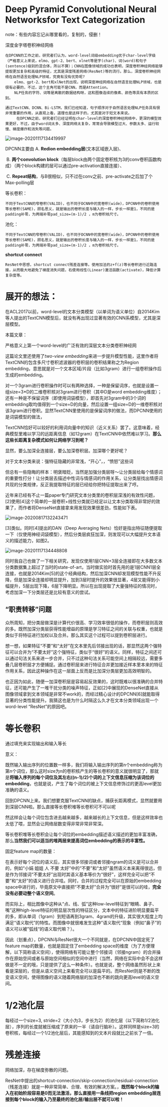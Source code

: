 # Deep Pyramid Convolutional Neural Networksfor Text Categorization

note：有些内容忘记从哪里看的，复制的，侵删！



深度金字塔卷积神经网络

```
在DPCNN的工作之前，研究者们认为，word-level词级embedding优于char-level字级（严格意义上来说，elmo、gpt-2、bert、xlnet等是字(char)、词(word)和句子(sentence)级别的混合体，所以不算）；CNN在图像领域的成功也表明，深度卷积神经网络能够提取更加复杂和高级的特征，尤其是深度残差网络(ResNet)等的流行。那么，深度卷积神经网络在自然语言处理NLP领域，究竟有没有优势呢?
	elmo、gpt-2、bert和xlNet的出现，说明深度神经网络在自然语言处理NLP领域，也是很有必要的，不过，这个主角可能不是CNN，而是Attention。
	NLP任务的字符、词等是离散的数据结构呀，这和图像连续的像素、颜色等具有本质的区别。
```

```
通过TextCNN、DCNN、Bi-LSTM，我们已经知道，句子顺序对于自然语言处理NLP任务具有很非常重要的作用，从直观上看，道理也是这样子的，尤其是对于短文本来说。
	 在DPCNN之前，研究者们已经证明在char-level的深度卷积神经网络中，更深的模型效果更好，不过，由于word词太多、深度网络太复杂，常常会导致模型过大、参数太多、运行较慢、梯度爆炸和消失等问题。
```

![image-20201117134419997](https://i.loli.net/2020/11/17/lVpZ3bQETP8aMW4.png)

DPCNN主要由  A. **Redion embedding层**(文本区域嵌入层)、 

​                  B. **两个convolution block**（每层block由两个固定卷积核为3的conv卷积函数构成）（两个block构建的层可以通过pre-activation直接连接）、

​                  C. **Repeat结构**，与B很相似，只不过在conv之前、pre-activate之后加了个Max-polling层

等长卷积：

```
不同于TextCNN的窄卷积(VALID)，也不同于DCNN中的宽卷积(wide)，DPCNN中的卷积使用等长卷积(SAME)，顾名思义，就是输出的卷积长度与输入的一样，步长一样是1，不同的是padding补零，为两端补零pad_size=(m-1)/2 ，m为卷积核尺寸。
```

池化：

```
不同于TextCNN的窄卷积(VALID)，也不同于DCNN中的宽卷积(wide)，DPCNN中的卷积使用等长卷积(SAME)，顾名思义，就是输出的卷积长度与输入的一样，步长一样是1，不同的是padding补零，为两端补零pad_size=(m-1)/2 ，m为卷积核尺寸。
```

**shortcut connect**

```
ResNet中思想，shortcut connect残差连接等。使用加法的z+f(z)等长卷积进行近路连接，从而极大地避免了梯度消失问题，右使用线性(Linear)激活函数(activate)，降低计算复杂度等。

```



# 展开的想法：

在ACL2017以前，word-level的文本分类模型（以单词为语义单位）自2014Kim等人提出的TextCNN模型后，就没有再出现过显著有效的CNN系模型，尤其是深层模型。

本篇文章：

严格意义上第一个word-level的广泛有效的深层文本分类卷积神经网

这篇论文里还使用了*two-view embedding*来进一步提升模型性能，这里作者将TextCNN的包含多尺寸卷积滤波器的卷积层的卷积结果称之为Region embedding，意思就是对一个文本区域/片段（比如3gram）进行一组卷积操作后生成的embedding。

对一个3gram进行卷积操作时可以有两种选择，一种是保留词序，也就是设置一组size=3*D的二维卷积核对3gram进行卷积（其中D是word embedding维度）；还有一种是不保留词序（即使用词袋模型），即首先对3gram中的3个词的embedding取均值得到一个size=D的向量，然后设置一组size=D的一维卷积核对该3gram进行卷积。显然TextCNN里使用的是保留词序的做法，而DPCNN使用的是词袋模型的做法，

TextCNN恰好可以较好的利用词向量中的知识（近义关系）罢了。这意味着，经典模型里难以学习的远距离信息（如12gram）在TextCNN中依然难以学习。**那么这些长距离复杂模式如何让网络学习到呢？**

显然，要么加深全连接层，要么加深卷积层。加深哪个更好呢？

对于文本分类来说：强特征隐藏的非常浅，“开心”，，“愤怒”这些词

但总有一些隐晦的样本：明褒暗贬，当然是加强分类层呀～让分类层给每个情感词的重要性打分！让分类层去描述中性词与情感词的作用关系，让分类层找出情感词共现的分类规律，反正我提取特征的层已经给你把特征提取出来了哼。

近年来已经有不止一篇paper专门研究文本分类里的卷积层深浅的有效性问题，[2]使用[4]这个简单的一层卷积+线性分类就已经足以让文本分类取得非常好的效果了，而作者将DenseNet直接拿来用发现效果很差劲，性能如下表。

![image-20200817132243471](https://i.loli.net/2020/11/17/c6rsURJAldgWnYS.png)

[3]类似。同时[4]提出的DAN（Deep Averaging Nets）恰好是指出特征随便提取一下（仅使用神经词袋模型），然后分类层疯狂加深，则发现可以大幅提升文本语义的描述能力，如图2。

![image-20201117134448808](https://i.loli.net/2020/11/17/uHDfwvZsbGjThQP.png)

同时我自己也做了一下相关研究，发现仅使用1层CNN+3层全连接即在大多数文本分类数据集上超过了当时的state-of-art，当时做实验时首先用的是1层CNN1层全连接，也就是2014Kim[5]的这个经典结构，然后加深CNN却发现模型性能不升反降，但是加深全连接却明显提升，加到3层时提升的效果很显著，4层又能得到小幅提升，5层出现下降，6层下降明显。所以在出现提取了大量强特征的情况时，考虑加深一下分类层还是比较有意义的尝试。



## “职责转移”问题

众所周知，把分类层做深是计算代价很高、学习效率很低的操作，而卷积层则高效的多。既然加深分类层获得性能增益的原理是学习特征之间的关联与权重，也就是类似于将特征进行加权以及合并。那么其实这个过程可以提到卷积层进行。

想一想，如果特征“不要”和“太好”在文本里先后邻接出现的话，那显然这两个强特征可以合并为“不要太好”这个强特征，类似于“很好”的语义。同样，特征之间还可以通过句法关系来进一步合并，只不过这种句法关系可能空间上相隔较远，需要多叠几层卷积层才方便捕捉。通过卷积层来进行特征合并更加接近样本里本来的特征作用关系，因此这种操作在这一层面上反而是比加深分类层更加高效明智的。

也正因为如此，随便一加深卷积层是容易起反效果的，这时既难以很准确的合并特征，还可能产生了一堆干扰分类的噪声特征，正如[2]中展现的DenseNet直接从图像领域拿到文本领域是非常不work的，而经过精心设计的DPCNN[6]就能取得显著的分类性能提升。我猜这也是为什么时隔这么久才在文本分类领域出现一个word-level “ResNet”的原因吧。

# 等长卷积

通过填充来实现输出和输入等长

意义：

既然输入输出序列的位置数一样多，我们将输入输出序列的第n个embedding称为第n个词位，那么这时size为n的卷积核产生的等长卷积的意义就很明显了，那就是**将输入序列的每个词位及其左右((n-1)/2)个词的上下文信息压缩为该词位的embedding**，也就是说，产生了每个词位的被上下文信息修饰过的更高level更加准确的语义。

回到DPCNN上来。我们想要克服TextCNN的缺点，捕获长距离模式，显然就要用到深层CNN啦。那么直接等长卷积堆等长卷积可不可以呢

然这样会让每个词位包含进去越来越多，越来越长的上下文信息，但是这样效率也太低了喂，显然会让网络层数变得非常非常非常深。

等长卷积堆等长卷积会让每个词位的embedding描述语义描述的更加丰富准确，那么**当然我们可以适当的堆两层来提高词位embedding的表示的丰富性。**



固定feature map的数量：

在表示好每个词位的语义后，其实很多邻接词或者邻接ngram的词义是可以合并的，例如“小娟 姐姐 人 不要 太好”中的“不要”和“太好”虽然语义本来离得很远，但是作为邻接词“不要太好”出现时其语义基本等价为“很好”，这样完全可以把“不要”和“太好”的语义进行合并哇。同时，合并的过程完全可以在原始的embedding space中进行的，毕竟原文中直接把“不要太好”合并为“很好”是很可以的哇，**完全没有必要动整个语义空间**。

而实际上，相比图像中这种从“点、线、弧”这种low-level特征到“眼睛、鼻子、嘴”这种high-level特征的明显层次性的特征区分，文本中的特征进阶明显要扁平的多，即从单词（1gram）到短语再到3gram、4gram的升级，其实很大程度上均满足“语义取代”的特性。而图像中就很难发生这种”语义取代“现象（例如“鼻子”的语义可以被”弧线“的语义取代嘛？）。

因此（划重点），DPCNN与ResNet很大一个不同就是，在DPCNN中固定死了feature map的数量，也就是固定住了embedding space的维度（为了方便理解，以下简称语义空间），使得网络有可能让整个邻接词（邻接ngram）的合并操作在原始空间或者与原始空间相似的空间中进行（当然，网络在实际中会不会这样做是不一定的哦，只是提供了这么一种条件）。也就是说，整个网络虽然形状上来看是深层的，但是从语义空间上来看完全可以是扁平的。而ResNet则是不断的改变语义空间，使得图像的语义随着网络层的加深也不断的跳向更高level的语义空间。



# 1/2池化层

每经过一个size=3, stride=2（大小为3，步长为2）的池化层（以下简称1/2池化层），序列的长度就被压缩成了原来的一半（请自行脑补）。这样同样是size=3的卷积核，每经过一个1/2池化层后，其能感知到的文本片段就比之前长了一倍。

# 残差连接

网络加深，存在梯度弥散的问题。

ResNet中提出的shortcut-connection/skip-connection/residual-connection（残差连接）就是一种非常简单、合理、有效的解决方案。，**既然每个block的输入在初始阶段容易是0而无法激活，那么直接用一条线把region embedding层连接到每个block的输入乃至最终的池化层/输出层不就可以啦！**